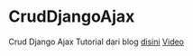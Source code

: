 # CrudDjangoAjax
Crud Django Ajax
Tutorial dari blog [disini](https://studygyaan.com/django/how-to-execute-crud-using-django-ajax-and-json)
[Video](https://www.youtube.com/watch?v=uQtIqh9mEgM&feature=emb_title)


